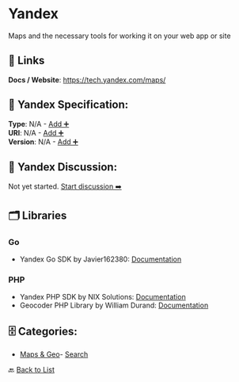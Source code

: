 # Yandex

Maps and the necessary tools for working it on your web app or site

##  🔗 Links
**Docs / Website**: https://tech.yandex.com/maps/

## 🧬 Yandex Specification:
**Type**: N/A - [Add ➕](https://github.com/apis-list/apis-list/edit/main/apis.yaml#L22531)  
**URI**: N/A - [Add ➕](https://github.com/apis-list/apis-list/edit/main/apis.yaml#L22531)  
**Version**: N/A - [Add ➕](https://github.com/apis-list/apis-list/edit/main/apis.yaml#L22531)

## 💬 Yandex Discussion:
Not yet started. [Start discussion ➡️](https://github.com/apis-list/apis-list/discussions/new)

## 🗂️ Libraries
### Go
- Yandex Go SDK by Javier162380: [Documentation](https://github.com/Javier162380/yandexapi)
### PHP
- Yandex PHP SDK by NIX Solutions: [Documentation](https://github.com/nixsolutions/yandex-php-library)
-  Geocoder PHP Library by William Durand: [Documentation](https://github.com/geocoder-php/Geocoder)


## 🗄️ Categories:
- [Maps & Geo](https://github.com/apis-list/apis-list#maps--geo-)- [Search](https://github.com/apis-list/apis-list#search-)

🔙  [Back to List](https://github.com/apis-list/apis-list)
